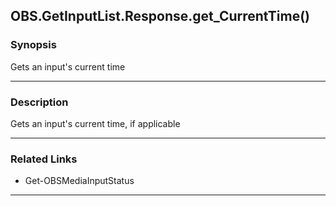 OBS.GetInputList.Response.get_CurrentTime()
-------------------------------------------




### Synopsis
Gets an input's current time



---


### Description

Gets an input's current time, if applicable



---


### Related Links
* Get-OBSMediaInputStatus





---
